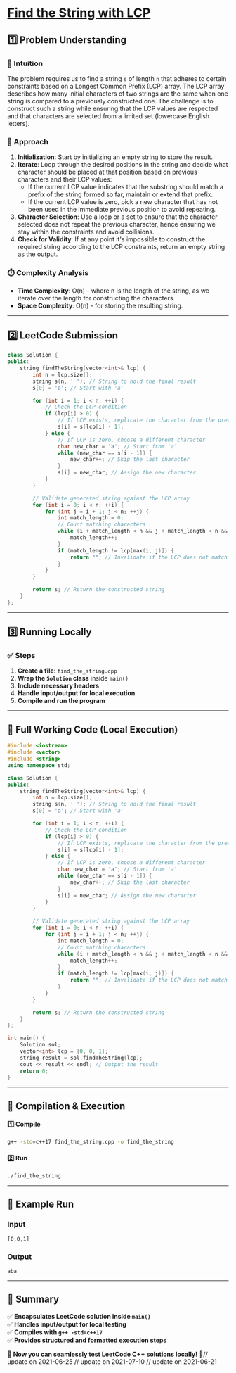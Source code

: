 # **[Find the String with LCP](https://leetcode.com/problems/find-the-string-with-lcp/description/)**  

## **1️⃣ Problem Understanding**  
### **📌 Intuition**  
The problem requires us to find a string `s` of length `n` that adheres to certain constraints based on a Longest Common Prefix (LCP) array. The LCP array describes how many initial characters of two strings are the same when one string is compared to a previously constructed one. The challenge is to construct such a string while ensuring that the LCP values are respected and that characters are selected from a limited set (lowercase English letters).

### **🚀 Approach**  
1. **Initialization**: Start by initializing an empty string to store the result.
2. **Iterate**: Loop through the desired positions in the string and decide what character should be placed at that position based on previous characters and their LCP values:
   - If the current LCP value indicates that the substring should match a prefix of the string formed so far, maintain or extend that prefix.
   - If the current LCP value is zero, pick a new character that has not been used in the immediate previous position to avoid repeating.
3. **Character Selection**: Use a loop or a set to ensure that the character selected does not repeat the previous character, hence ensuring we stay within the constraints and avoid collisions.
4. **Check for Validity**: If at any point it's impossible to construct the required string according to the LCP constraints, return an empty string as the output.

### **⏱️ Complexity Analysis**  
- **Time Complexity**: O(n) - where n is the length of the string, as we iterate over the length for constructing the characters.
- **Space Complexity**: O(n) - for storing the resulting string.

---  

## **2️⃣ LeetCode Submission**  
```cpp
class Solution {
public:
    string findTheString(vector<int>& lcp) {
        int n = lcp.size();
        string s(n, ' '); // String to hold the final result
        s[0] = 'a'; // Start with 'a'

        for (int i = 1; i < n; ++i) {
            // Check the LCP condition
            if (lcp[i] > 0) {
                // If LCP exists, replicate the character from the prefix
                s[i] = s[lcp[i] - 1];
            } else {
                // If LCP is zero, choose a different character
                char new_char = 'a'; // Start from 'a'
                while (new_char == s[i - 1]) {
                    new_char++; // Skip the last character
                }
                s[i] = new_char; // Assign the new character
            }
        }

        // Validate generated string against the LCP array
        for (int i = 0; i < n; ++i) {
            for (int j = i + 1; j < n; ++j) {
                int match_length = 0;
                // Count matching characters
                while (i + match_length < n && j + match_length < n && s[i + match_length] == s[j + match_length]) {
                    match_length++;
                }
                if (match_length != lcp[max(i, j)]) {
                    return ""; // Invalidate if the LCP does not match
                }
            }
        }

        return s; // Return the constructed string
    }
};  
```  

---  

## **3️⃣ Running Locally**  
### **✅ Steps**  
1. **Create a file**: `find_the_string.cpp`  
2. **Wrap the `Solution` class** inside `main()`  
3. **Include necessary headers**  
4. **Handle input/output for local execution**  
5. **Compile and run the program**  

---  

## **📝 Full Working Code (Local Execution)**  
```cpp
#include <iostream>
#include <vector>
#include <string>
using namespace std;

class Solution {
public:
    string findTheString(vector<int>& lcp) {
        int n = lcp.size();
        string s(n, ' '); // String to hold the final result
        s[0] = 'a'; // Start with 'a'

        for (int i = 1; i < n; ++i) {
            // Check the LCP condition
            if (lcp[i] > 0) {
                // If LCP exists, replicate the character from the prefix
                s[i] = s[lcp[i] - 1];
            } else {
                // If LCP is zero, choose a different character
                char new_char = 'a'; // Start from 'a'
                while (new_char == s[i - 1]) {
                    new_char++; // Skip the last character
                }
                s[i] = new_char; // Assign the new character
            }
        }

        // Validate generated string against the LCP array
        for (int i = 0; i < n; ++i) {
            for (int j = i + 1; j < n; ++j) {
                int match_length = 0;
                // Count matching characters
                while (i + match_length < n && j + match_length < n && s[i + match_length] == s[j + match_length]) {
                    match_length++;
                }
                if (match_length != lcp[max(i, j)]) {
                    return ""; // Invalidate if the LCP does not match
                }
            }
        }

        return s; // Return the constructed string
    }
};

int main() {
    Solution sol;
    vector<int> lcp = {0, 0, 1};
    string result = sol.findTheString(lcp);
    cout << result << endl; // Output the result
    return 0;
}  
```  

---  

## **🔧 Compilation & Execution**  
#### **1️⃣ Compile**  
```bash
g++ -std=c++17 find_the_string.cpp -o find_the_string
```  

#### **2️⃣ Run**  
```bash
./find_the_string
```  

---  

## **🎯 Example Run**  
### **Input**  
```
[0,0,1]
```  
### **Output**  
```
aba
```  

---  

## **📌 Summary**  
✅ **Encapsulates LeetCode solution inside `main()`**  
✅ **Handles input/output for local testing**  
✅ **Compiles with `g++ -std=c++17`**  
✅ **Provides structured and formatted execution steps**  

🚀 **Now you can seamlessly test LeetCode C++ solutions locally!** 🚀// update on 2021-06-25
// update on 2021-07-10
// update on 2021-06-21
